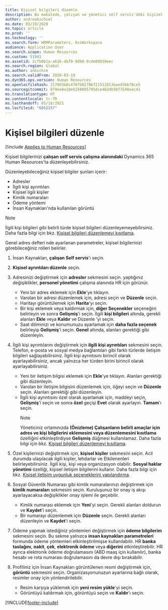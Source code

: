 ```yaml
---
title: Kişisel bilgileri düzenle
description: Bu makalede, çalışan ve yönetici self servis'deki kişisel bilgilerin nasıl düzenleneceği anlatılmaktadır.
author: andreabichsel
ms.date: 03/19/2020
ms.topic: article
ms.prod: ''
ms.technology: ''
ms.search.form: HRMParameters, EssWorkspace
audience: Application User
ms.search.scope: Human Resources
ms.custom: 51941
ms.assetid: 2cfb061a-a616-4bf9-9d98-9cde00039eec
ms.search.region: Global
ms.author: anbichse
ms.search.validFrom: 2020-03-19
ms.dyn365.ops.version: Human Resources
ms.openlocfilehash: 2170d3b8c476fb82786721512013eae45bb78ce5
ms.sourcegitcommit: 879ee8a10e6158885795dce4b3db5077540eec41
ms.translationtype: HT
ms.contentlocale: tr-TR
ms.lasthandoff: 05/18/2021
ms.locfileid: "6052157"
---
```

# <a name="edit-personal-information"></a>Kişisel bilgileri düzenle

[!include [Applies to Human Resources](../includes/applies-to-hr.md)]

Kişisel bilgilerinizi **çalışan self servis çalışma alanındaki** Dynamics 365 Human Resources'ta düzenleyebilirsiniz.

Düzenleyebileceğiniz kişisel bilgiler şunları içerir:

- Adresler
- İlgili kişi ayrıntıları
- Kişisel ilgili kişiler
- Kimlik numaraları
- Ödeme yöntemi
- İnsan Kaynakları'nda kullanılan görüntü

>[!NOTE]
>İlgili kişi bilgileri gibi belirli türde kişisel bilgileri düzenleyemeyebilirsiniz. Daha fazla bilgi için bkz. [Kişisel bilgileri düzenlemeyi kısıtlama](hr-employee-self-service-restrict-editing.md).

Genel adres defteri nde ayarlanan parametreler, kişisel bilgilerinizi görebileceğiniz rolleri belirler.

1. İnsan Kaynakları, **çalışan Self servis**'ı seçin.

2. **Kişisel ayrıntıları düzenle** seçin.

3. Adresinizi değiştirmek için **adresler** sekmesini seçin. yaptığınız değişiklikler, **personel yönetimi** çalışma alanında HR için görünür.

    - Yeni bir adres eklemek için **Ekle**'ye tıklayın.
    - Varolan bir adresi düzenlemek için, adresi seçin ve **Düzenle** seçin.
    - Haritayı görüntülemek için **Harita**'yı seçin.
    - Bir kişi eklemek veya kaldırmak için, **diğer Seçenekler** seçeneğini belirleyin ve sonra **Gelişmiş**'i seçin. İlgili **kişi bilgileri** altında, gerekli alanları **Ekle** veya **Kaldır** ve Düzenle 'yi seçin.
    - Saat diliminizi ve konumunuzu ayarlamak için **daha fazla seçenek** belirleyip **Gelişmiş**'i seçin. **Genel** altında, alanları gerektiği gibi düzenleyin.

4. İlgili kişi ayrıntılarını değiştirmek için **ilgili kişi ayrıntıları** sekmesini seçin. Telefon, e-posta ve sosyal medya bağlantıları gibi farklı türlerde iletişim bilgileri sağlayabilirsiniz. İlgili kişi ayrıntısını birincil olarak ayarlayabilirsiniz, ancak yalnızca her türden birini birincil olarak ayarlayabilirsiniz.

    - Yeni bir iletişim bilgisi eklemek için **Ekle**'ye tıklayın. Alanları gerektiği gibi düzenleyin.
    - Varolan bir iletişim bilgisini düzenlemek için, öğeyi seçin ve **Düzenle** seçin. Alanları gerektiği gibi düzenleyin.
    - İlgili kişi ayrıntısını özel olarak ayarlamak için, maddeyi seçin, **Gelişmiş**'i seçin ve sonra **özel** geçişi **Evet** olarak ayarlayın. **Tamam**'ı seçin.
      >[!NOTE]
      >Yöneticiniz ortamınızda **(Önizleme) Çalışanların belirli amaçlar için adres ve kişi bilgilerini eklemesini veya düzenlemesini kısıtlama** özelliğini etkinleştirdiyse **Gelişmiş** düğmesi kullanılamaz. Daha fazla bilgi için bkz. [Kişisel bilgileri düzenlemeyi kısıtlama](hr-employee-self-service-restrict-editing.md).
  
5. Özel kişilerinizi değiştirmek için, **kişisel kişiler** sekmesini seçin. Acil durumda ulaşılacak ilgili kişiler, lehdarlar ve Etkilenenleri belirleyebilirsiniz. İlgili kişi, kişi veya organizasyon olabilir. **Sosyal haklar yönetimi** özelliği, kişisel iletişim bilgilerini kullanır. Daha fazla bilgi için bkz. [Kişisel iletişim uygunluk seçeneklerini yapılandırma](hr-benefits-setup-contact-eligibility-options.md).

6. Sosyal Güvenlik Numarası gibi kimlik numaralarınızı değiştirmek için **kimlik numaraları** sekmesini seçin. Kuruluşunuz bir onay iş akışı ayarlayacaksa değişiklikler onay işlemi ile geçebilir.

    - Kimlik numarası eklemek için **Yeni**'yi seçin. Gerekli alanları doldurun ve **Kaydet**'i seçin.
    - Bir numarayı düzenlemek için **Düzenle** seçin. Gerekli alanları düzenleyin ve **Kaydet**'i seçin.

7. Ödeme yapmak istediğiniz yöntemleri değiştirmek için **ödeme bilgilerim** sekmesini seçin. Bu sekme yalnızca **insan kaynakları parametreleri** formunda ödeme yöntemleri etkinleştirilmişse kullanılabilir. HR **banka taslağını**, **nakit**, **çek**, **elektronik ödeme** veya **diğerini** etkinleştirebilir. HR ayrıca elektronik ödeme doğrulamasını (ABD maaş için kullanılır), banka hesabı ve rota numarası doğrulamasını da devre dışı bırakabilir.

8. Profiliniz için İnsan Kaynakları görüntülenen resmi değiştirmek için, **görüntü** sekmesini seçin. Organizasyonunuzun ayarlarına bağlı olarak, resimler onay için yönlendirilebilir.

    - Resim karşıya yüklemek için **yeni resim yükle**'yi seçin.
    - Görüntüyü kaldırmak için, görüntüyü seçin ve **Kaldır**'ı seçin.



[!INCLUDE[footer-include](../includes/footer-banner.md)]